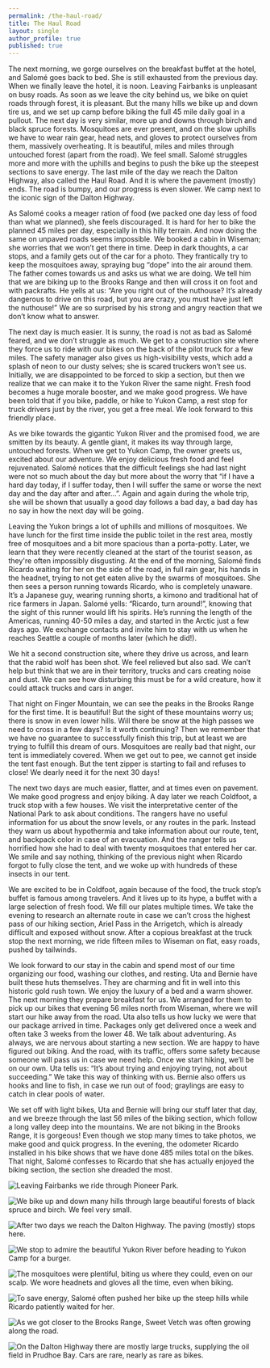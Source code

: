 ```yaml
---
permalink: /the-haul-road/
title: The Haul Road
layout: single
author_profile: true
published: true
---
```


The next morning, we gorge ourselves on the breakfast buffet at the hotel, and Salomé goes back to bed. She is still exhausted from the previous day. When we finally leave the hotel, it is noon. Leaving Fairbanks is unpleasant on busy roads. As soon as we leave the city behind us, we bike on quiet roads through forest, it is pleasant. But the many hills we bike up and down tire us, and we set up camp before biking the full 45 mile daily goal in a pullout. The next day is very similar, more up and downs through birch and black spruce forests. Mosquitoes are ever present, and on the slow uphills we have to wear rain gear, head nets, and gloves to protect ourselves from them, massively overheating. It is beautiful, miles and miles through untouched forest (apart from the road). We feel small. Salomé struggles more and more with the uphills and begins to push the bike up the steepest sections to save energy. The last mile of the day we reach the Dalton Highway, also called the Haul Road. And it is where the pavement (mostly) ends. The road is bumpy, and our progress is even slower. We camp next to the iconic sign of the Dalton Highway. 

As Salomé cooks a meager ration of food (we packed one day less of food than what we planned), she feels discouraged. It is hard for her to bike the planned 45 miles per day, especially in this hilly terrain. And now doing the same on unpaved roads seems impossible. We booked a cabin in Wiseman; she worries that we won’t get there in time. Deep in dark thoughts, a car stops, and a family gets out of the car for a photo. They frantically try to keep the mosquitoes away, spraying bug “dope” into the air around them. The father comes towards us and asks us what we are doing. We tell him that we are biking up to the Brooks Range and then will cross it on foot and with packrafts. He yells at us: “Are you right out of the nuthouse? It’s already dangerous to drive on this road, but you are crazy, you must have just left the nuthouse!” We are so surprised by his strong and angry reaction that we don’t know what to answer. 

The next day is much easier. It is sunny, the road is not as bad as Salomé feared, and we don’t struggle as much. We get to a construction site where they force us to ride with our bikes on the back of the pilot truck for a few miles. The safety manager also gives us high-visibility vests, which add a splash of neon to our dusty selves; she is scared truckers won’t see us. Initially, we are disappointed to be forced to skip a section, but then we realize that we can make it to the Yukon River the same night. Fresh food becomes a huge morale booster, and we make good progress. We have been told that if you bike, paddle, or hike to Yukon Camp, a rest stop for truck drivers just by the river, you get a free meal. We look forward to this friendly place. 

As we bike towards the gigantic Yukon River and the promised food, we are smitten by its beauty. A gentle giant, it makes its way through large, untouched forests. When we get to Yukon Camp, the owner greets us, excited about our adventure. We enjoy delicious fresh food and feel rejuvenated. Salomé notices that the difficult feelings she had last night were not so much about the day but more about the worry that “if I have a hard day today, if I suffer today, then I will suffer the same or worse the next day and the day after and after…”. Again and again during the whole trip, she will be shown that usually a good day follows a bad day, a bad day has no say in how the next day will be going.

Leaving the Yukon brings a lot of uphills and millions of mosquitoes. We have lunch for the first time inside the public toilet in the rest area, mostly free of mosquitoes and a bit more spacious than a porta-potty. Later, we learn that they were recently cleaned at the start of the tourist season, as they're often impossibly disgusting. At the end of the morning, Salomé finds Ricardo waiting for her on the side of the road, in full rain gear, his hands in the headnet, trying to not get eaten alive by the swarms of mosquitoes. She then sees a person running towards Ricardo, who is completely unaware. It’s a Japanese guy, wearing running shorts, a kimono and traditional hat of rice farmers in Japan. Salomé yells: “Ricardo, turn around!”, knowing that the sight of this runner would lift his spirits. He’s running the length of the Americas, running 40-50 miles a day, and started in the Arctic just a few days ago. We exchange contacts and invite him to stay with us when he reaches Seattle a couple of months later (which he did!). 

We hit a second construction site, where they drive us across, and learn that the rabid wolf has been shot. We feel relieved but also sad. We can’t help but think that we are in their territory, trucks and cars creating noise and dust. We can see how disturbing this must be for a wild creature, how it could attack trucks and cars in anger. 

That night on Finger Mountain, we can see the peaks in the Brooks Range for the first time. It is beautiful! But the sight of these mountains worry us; there is snow in even lower hills. Will there be snow at the high passes we need to cross in a few days? Is it worth continuing? Then we remember that we have no guarantee to successfully finish this trip, but at least we are trying to fulfill this dream of ours. Mosquitoes are really bad that night, our tent is immediately covered. When we get out to pee, we cannot get inside the tent fast enough. But the tent zipper is starting to fail and refuses to close! We dearly need it for the next 30 days!

The next two days are much easier, flatter, and at times even on pavement. We make good progress and enjoy biking. A day later we reach Coldfoot, a truck stop with a few houses. We visit the interpretative center of the National Park to ask about conditions. The rangers have no useful information for us about the snow levels, or any routes in the park. Instead they warn us about hypothermia and take information about our route, tent, and backpack color in case of an evacuation. And the ranger tells us horrified how she had to deal with twenty mosquitoes that entered her car. We smile and say nothing, thinking of the previous night when Ricardo forgot to fully close the tent, and we woke up with hundreds of these insects in our tent. 

We are excited to be in Coldfoot, again because of the food, the truck stop’s buffet is famous among travelers. And it lives up to its hype, a buffet with a large selection of fresh food. We fill our plates multiple times. We take the evening to research an alternate route in case we can’t cross the highest pass of our hiking section, Ariel Pass in the Arrigetch, which is already difficult and exposed without snow. After a copious breakfast at the truck stop the next morning, we ride fifteen miles to Wiseman on flat, easy roads, pushed by tailwinds. 

We look forward to our stay in the cabin and spend most of our time organizing our food, washing our clothes, and resting. Uta and Bernie have built these huts themselves. They are charming and fit in well into this historic gold rush town. We enjoy the luxury of a bed and a warm shower. The next morning they prepare breakfast for us. We arranged for them to pick up our bikes that evening 56 miles north from Wiseman, where we will start our hike away from the road. Uta also tells us how lucky we were that our package arrived in time. Packages only get delivered once a week and often take 3 weeks from the lower 48. We talk about adventuring. As always, we are nervous about starting a new section. We are happy to have figured out biking. And the road, with its traffic, offers some safety because someone will pass us in case we need help. Once we start hiking, we’ll be on our own. Uta tells us: “It’s about trying and enjoying trying, not about succeeding.” We take this way of thinking with us. Bernie also offers us hooks and line to fish, in case we run out of food; graylings are easy to catch in clear pools of water. 

We set off with light bikes, Uta and Bernie will bring our stuff later that day, and we breeze through the last 56 miles of the biking section, which follow a long valley deep into the mountains. We are not biking in the Brooks Range, it is gorgeous! Even though we stop many times to take photos, we make good and quick progress. In the evening, the odometer Ricardo installed in his bike shows that we have done 485 miles total on the bikes. That night, Salomé confesses to Ricardo that she has actually enjoyed the biking section, the section she dreaded the most. 

![Leaving Fairbanks we ride through Pioneer Park.]({{site.baseurl}}/assets/images/2024-05-30/fairbanks.jpeg)

![We bike up and down many hills through large beautiful forests of black spruce and birch. We feel very small.]({{site.baseurl}}/assets/images/2024-05-30/forest.jpeg)

![After two days we reach the Dalton Highway. The paving (mostly) stops here.]({{site.baseurl}}/assets/images/2024-05-30/dalton_hwy.jpeg)

![We stop to admire the beautiful Yukon River before heading to Yukon Camp for a burger.]({{site.baseurl}}/assets/images/2024-05-30/yukon.jpeg)

![The mosquitoes were plentiful, biting us where they could, even on our scalp. We wore headnets and gloves all the time, even when biking.]({{site.baseurl}}/assets/images/2024-05-30/mosquito.jpeg)

![To save energy, Salomé often pushed her bike up the steep hills while Ricardo patiently waited for her.]({{site.baseurl}}/assets/images/2024-05-30/push.jpeg)

![As we got closer to the Brooks Range, Sweet Vetch was often growing along the road.]({{site.baseurl}}/assets/images/2024-05-30/flowers.jpeg)

![On the Dalton Highway there are mostly large trucks, supplying the oil field in Prudhoe Bay. Cars are rare, nearly as rare as bikes.]({{site.baseurl}}/assets/images/2024-05-30/trucks.jpeg)
